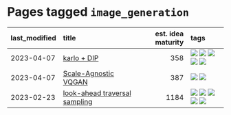 # Pages tagged `image_generation`

|last_modified|title|est. idea maturity|tags
|:---|:---|---:|:---|
|2023-04-07|[karlo + DIP](../karlo-dip.md)|358|[![](https://img.shields.io/badge/tag-deepimageprior-4ea94)](../tags/deepimageprior.md) [![](https://img.shields.io/badge/tag-experimental-77485f)](../tags/experimental.md) [![](https://img.shields.io/badge/tag-image_generation-e6ab9)](../tags/image_generation.md) [![](https://img.shields.io/badge/tag-prior-1a4fb0)](../tags/prior.md) [![](https://img.shields.io/badge/tag-wip-4072a1)](../tags/wip.md)|
|2023-04-07|[Scale-Agnostic VQGAN](../scale-agnostic_VQGAN.md)|387|[![](https://img.shields.io/badge/tag-experimental-77485f)](../tags/experimental.md) [![](https://img.shields.io/badge/tag-image_generation-e6ab9)](../tags/image_generation.md)|
|2023-02-23|[look-ahead traversal sampling](../look-ahead-traversal-sampling.md)|1184|[![](https://img.shields.io/badge/tag-MCMC-a777bf)](../tags/MCMC.md) [![](https://img.shields.io/badge/tag-animation-e839f4)](../tags/animation.md) [![](https://img.shields.io/badge/tag-control-f59257)](../tags/control.md) [![](https://img.shields.io/badge/tag-experimental-77485f)](../tags/experimental.md) [![](https://img.shields.io/badge/tag-image_generation-e6ab9)](../tags/image_generation.md)|